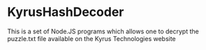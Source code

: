 # KyrusHashDecoder
This is a set of Node.JS programs which allows one to decrypt the puzzle.txt file available on the Kyrus Technologies website
